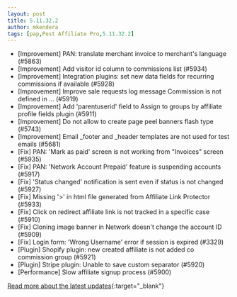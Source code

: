 ```yaml
---
layout: post
title: 5.11.32.2
author: mkendera
tags: [pap,Post Affiliate Pro,5.11.32.2]
---
```


- [Improvement] PAN: translate merchant invoice to merchant's language (#5863)
- [Improvement] Add visitor id column to commissions list (#5934)
- [Improvement] Integration plugins: set new data fields for recurring commissions if available (#5928)
- [Improvement] Improve sale requests log message Commission is not defined in ... (#5919)
- [Improvement] Add 'parentuserid' field to Assign to groups by affiliate profile fields plugin (#5911)
- [Improvement] Do not allow to create page peel banners flash type (#5743)
- [Improvement] Email _footer and _header templates are not used for test emails (#5681)
- [Fix] PAN: 'Mark as paid' screen is not working from "Invoices" screen (#5935)
- [Fix] PAN: 'Network Account Prepaid' feature is suspending accounts (#5917)
- [Fix] 'Status changed' notification is sent even if status is not changed (#5927)
- [Fix] Missing '>' in html file generated from Affiliate Link Protector (#5933)
- [Fix] Click on redirect affiliate link is not tracked in a specific case (#5910)
- [Fix] Cloning image banner in Network doesn't change the account ID (#5909)
- [Fix] Login form: 'Wrong Username' error if session is expired (#3329)
- [Plugin] Shopify plugin: new created affiliate is not added co commission group (#5921)
- [Plugin] Stripe plugin: Unable to save custom separator (#5920)
- [Performance] Slow affiliate signup process (#5900)

[Read more about the latest updates](https://www.postaffiliatepro.com/blog/post-affiliate-pro-versions-5-11-32-2-and-5-11-29-4/){:target="_blank"}
